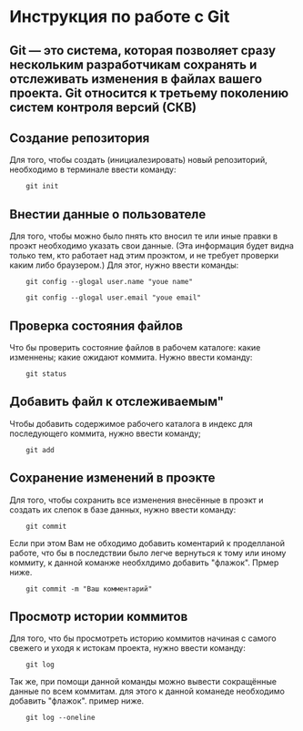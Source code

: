 # Инструкция по работе с Git
## Git — это система, которая позволяет сразу нескольким разработчикам сохранять и отслеживать изменения в файлах вашего проекта. Git относится к третьему поколению систем контроля версий (СКВ)

## **Создание репозитория**

Для того, чтобы создать (инициалезировать) новый репозиторий, необходимо в терминале ввести команду:

        git init
## **Внестии данные о пользователе**

Для того, чтобы можно было пнять кто вносил те или иные правки в проэкт необходимо указать свои данные. (Эта информация будет видна только тем, кто работает над этим проэктом, и не требует проверки каким либо браузером.) Для этог, нужно ввести команды:

        git config --glogal user.name "youe name"

        git config --glogal user.email "youe email"

## **Проверка состояния файлов**

Что бы проверить состояние файлов в рабочем каталоге: какие изменнены; какие ожидают коммита. Нужно ввести команду:

        git status

## **Добавить файл к отслеживаемым**"

Чтобы добавить содержимое рабочего каталога в индекс для последующего коммита, нужно ввести команду;

        git add

## **Сохранение изменений в проэкте**

Для того, чтобы сохранить все изменения внесённые в проэкт и создать их слепок в базе данных, нужно ввести команду:

        git commit

Если при этом Вам не обходимо добавить коментарий к проделланой работе, что бы в последствии было легче вернуться к тому или иному коммиту, к данной команже необхлдимо добавить "флажок". Прмер ниже.

        git commit -m "Ваш комментарий"

 ## **Просмотр истории коммитов**

Для того, что бы просмотреть историю коммитов начиная с самого свежего и уходя к истокам проекта, нужно ввести команду:

        git log

Так же, при помощи данной команды можно вывести сокращённые данные по всем коммитам. для этого к данной команеде необходимо добавить "флажок". пример ниже.

        git log --oneline